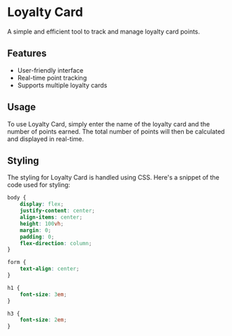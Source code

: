 # Loyalty Card

A simple and efficient tool to track and manage loyalty card points.

## Features

- User-friendly interface
- Real-time point tracking
- Supports multiple loyalty cards

## Usage

To use Loyalty Card, simply enter the name of the loyalty card and the number of points earned. The total number of points will then be calculated and displayed in real-time.

## Styling

The styling for Loyalty Card is handled using CSS. Here's a snippet of the code used for styling:

```css
body {
    display: flex;
    justify-content: center;
    align-items: center;
    height: 100vh;
    margin: 0;
    padding: 0;
    flex-direction: column;
}

form {
    text-align: center;
}

h1 {
    font-size: 3em;
}

h3 {
    font-size: 2em;
}